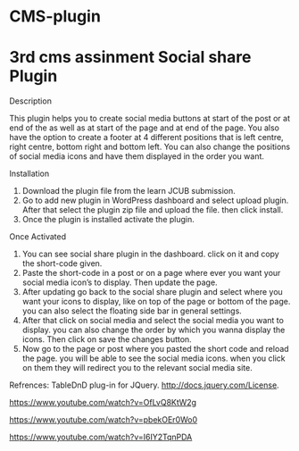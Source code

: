# CMS-plugin
3rd cms assinment
Social share Plugin
=====================

<!--
Plugin Name: Social share
Version: 1.1.6
Domain Path: /languages
Author: Tarun Bhargav
License: GPL2 or later
-->

Description

This plugin helps you to create social media buttons at start of the post or at end of the as well as at start of the page and at end of the page. You also have the option to create a footer at 4 different positions that is left centre, right centre, bottom right and bottom left. You can also change the positions of social media icons and have them displayed in the order you want.

Installation

1.  Download the plugin file from the learn JCUB submission. 
2.  Go to add new plugin in WordPress dashboard and select upload plugin. After that select the plugin zip file and upload the file. then click install.
3.  Once the plugin is installed activate the plugin.

Once Activated

1.  You can see social share plugin in the dashboard. click on it and copy the short-code given. 
2.  Paste the short-code in a post or on a page where ever you want your social media icon’s to display. Then update the page. 
3.  After updating go back to the social share plugin and select where you want your icons to display, like on top of the page or bottom of the page. you can also select the floating side bar in general settings.
4.  After that click on social media and select the social media you want to display. you can also change the order by which you wanna display the icons. Then click on save the changes button.
5. Now go to the page or post where you pasted the short code and reload the page. you will be able to see the social media icons. when you click on them they will redirect you to the relevant social media site.

Refrences:
TableDnD plug-in for JQuery.
http://docs.jquery.com/License.

https://www.youtube.com/watch?v=OfLvQ8KtW2g

https://www.youtube.com/watch?v=pbekOEr0Wo0

https://www.youtube.com/watch?v=I6IY2TqnPDA

